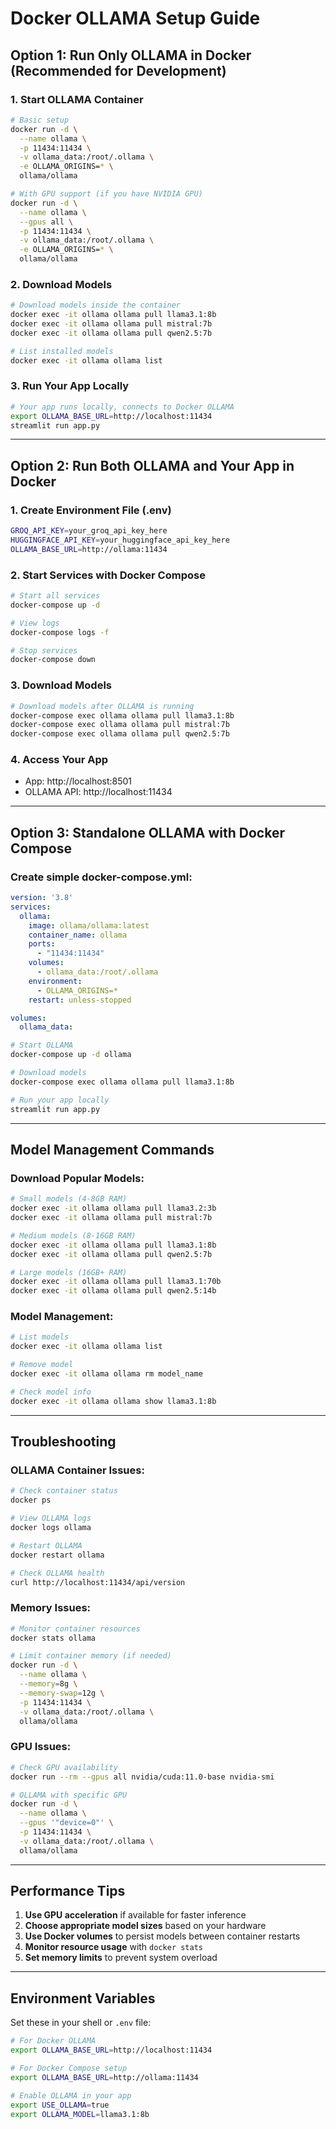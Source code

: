 # Docker OLLAMA Setup Guide

## Option 1: Run Only OLLAMA in Docker (Recommended for Development)

### 1. Start OLLAMA Container
```bash
# Basic setup
docker run -d \
  --name ollama \
  -p 11434:11434 \
  -v ollama_data:/root/.ollama \
  -e OLLAMA_ORIGINS=* \
  ollama/ollama

# With GPU support (if you have NVIDIA GPU)
docker run -d \
  --name ollama \
  --gpus all \
  -p 11434:11434 \
  -v ollama_data:/root/.ollama \
  -e OLLAMA_ORIGINS=* \
  ollama/ollama
```

### 2. Download Models
```bash
# Download models inside the container
docker exec -it ollama ollama pull llama3.1:8b
docker exec -it ollama ollama pull mistral:7b
docker exec -it ollama ollama pull qwen2.5:7b

# List installed models
docker exec -it ollama ollama list
```

### 3. Run Your App Locally
```bash
# Your app runs locally, connects to Docker OLLAMA
export OLLAMA_BASE_URL=http://localhost:11434
streamlit run app.py
```

---

## Option 2: Run Both OLLAMA and Your App in Docker

### 1. Create Environment File (.env)
```bash
GROQ_API_KEY=your_groq_api_key_here
HUGGINGFACE_API_KEY=your_huggingface_api_key_here
OLLAMA_BASE_URL=http://ollama:11434
```

### 2. Start Services with Docker Compose
```bash
# Start all services
docker-compose up -d

# View logs
docker-compose logs -f

# Stop services
docker-compose down
```

### 3. Download Models
```bash
# Download models after OLLAMA is running
docker-compose exec ollama ollama pull llama3.1:8b
docker-compose exec ollama ollama pull mistral:7b
docker-compose exec ollama ollama pull qwen2.5:7b
```

### 4. Access Your App
- App: http://localhost:8501
- OLLAMA API: http://localhost:11434

---

## Option 3: Standalone OLLAMA with Docker Compose

### Create simple docker-compose.yml:
```yaml
version: '3.8'
services:
  ollama:
    image: ollama/ollama:latest
    container_name: ollama
    ports:
      - "11434:11434"
    volumes:
      - ollama_data:/root/.ollama
    environment:
      - OLLAMA_ORIGINS=*
    restart: unless-stopped

volumes:
  ollama_data:
```

```bash
# Start OLLAMA
docker-compose up -d ollama

# Download models
docker-compose exec ollama ollama pull llama3.1:8b

# Run your app locally
streamlit run app.py
```

---

## Model Management Commands

### Download Popular Models:
```bash
# Small models (4-8GB RAM)
docker exec -it ollama ollama pull llama3.2:3b
docker exec -it ollama ollama pull mistral:7b

# Medium models (8-16GB RAM)  
docker exec -it ollama ollama pull llama3.1:8b
docker exec -it ollama ollama pull qwen2.5:7b

# Large models (16GB+ RAM)
docker exec -it ollama ollama pull llama3.1:70b
docker exec -it ollama ollama pull qwen2.5:14b
```

### Model Management:
```bash
# List models
docker exec -it ollama ollama list

# Remove model
docker exec -it ollama ollama rm model_name

# Check model info
docker exec -it ollama ollama show llama3.1:8b
```

---

## Troubleshooting

### OLLAMA Container Issues:
```bash
# Check container status
docker ps

# View OLLAMA logs
docker logs ollama

# Restart OLLAMA
docker restart ollama

# Check OLLAMA health
curl http://localhost:11434/api/version
```

### Memory Issues:
```bash
# Monitor container resources
docker stats ollama

# Limit container memory (if needed)
docker run -d \
  --name ollama \
  --memory=8g \
  --memory-swap=12g \
  -p 11434:11434 \
  -v ollama_data:/root/.ollama \
  ollama/ollama
```

### GPU Issues:
```bash
# Check GPU availability
docker run --rm --gpus all nvidia/cuda:11.0-base nvidia-smi

# OLLAMA with specific GPU
docker run -d \
  --name ollama \
  --gpus '"device=0"' \
  -p 11434:11434 \
  -v ollama_data:/root/.ollama \
  ollama/ollama
```

---

## Performance Tips

1. **Use GPU acceleration** if available for faster inference
2. **Choose appropriate model sizes** based on your hardware
3. **Use Docker volumes** to persist models between container restarts
4. **Monitor resource usage** with `docker stats`
5. **Set memory limits** to prevent system overload

---

## Environment Variables

Set these in your shell or `.env` file:

```bash
# For Docker OLLAMA
export OLLAMA_BASE_URL=http://localhost:11434

# For Docker Compose setup
export OLLAMA_BASE_URL=http://ollama:11434

# Enable OLLAMA in your app
export USE_OLLAMA=true
export OLLAMA_MODEL=llama3.1:8b
```